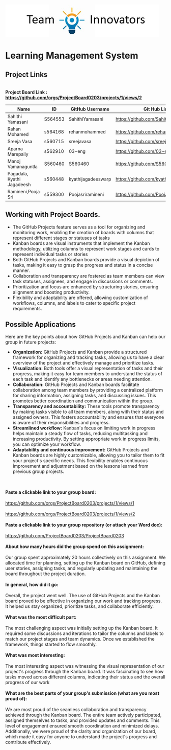 <img  alt="LMS" src="https://github.com/SahithiYamasani/ProjectBoard0203/blob/main/Capture.PNG" height="100"/>

# Learning Management System 

## Project Links

__<br>Project Board Link : https://github.com/orgs/ProjectBoard0203/projects/1/views/2</br>__

|Name|ID|GitHub Username|Git Hub Link|
|---|---|---|---|
|Sahithi Yamasani |S564553|SahithiYamasani|https://github.com/SahithiYamasani|
|Rahan Mohamed	| s564168 |	rehanmohammed	| https://github.com/rehanmohammed |
|Sreeja Vasa	|s560715	|sreejavasa|	https://github.com/sreejavasa |
|Aparna Marepally	|s562910|	03-eng|	https://github.com/03-eng |
|Manoj Vamanaguntla	|S560460	|S560460	|https://github.com/S560460 |
|Pagadala, Kyathi Jagadeesh	| s560448 |	kyathijagadeeswarp| https://github.com/kyathijagadeeswarp |
|Ramineni,Pooja Sri	|s559300	|Poojasriramineni| https://github.com/Poojasriramineni |

## Working with Project Boards.
* The GitHub Projects feature serves as a tool for organizing and monitoring work, enabling the creation of boards with columns that represent different stages or statuses of tasks
* Kanban boards are visual instruments that implement the Kanban methodology, utilizing columns to represent work stages and cards to represent individual tasks or stories
*	Both GitHub Projects and Kanban boards provide a visual depiction of tasks, making it easy to grasp the progress and status in a concise manner.
*	Collaboration and transparency are fostered as team members can view task statuses, assignees, and engage in discussions or comments.
*	Prioritization and focus are enhanced by structuring stories, ensuring alignment and boosting productivity.
*	Flexibility and adaptability are offered, allowing customization of workflows, columns, and labels to cater to specific project requirements.

## Possible Applications
Here are the key points about how GitHub Projects and Kanban can help our group in future projects:
* __Organization:__ GitHub Projects and Kanban provide a structured framework for organizing and tracking tasks, allowing us to have a clear overview of the project and effectively manage and prioritize tasks.
* __Visualization:__ Both tools offer a visual representation of tasks and their progress, making it easy for team members to understand the status of each task and identify any bottlenecks or areas needing attention.
* __Collaboration:__ GitHub Projects and Kanban boards facilitate collaboration among team members by providing a centralized platform for sharing information, assigning tasks, and discussing issues. This promotes better coordination and communication within the group.
* __Transparency and accountability:__ These tools promote transparency by making tasks visible to all team members, along with their status and assigned owners. This fosters accountability and ensures that everyone is aware of their responsibilities and progress.
* __Streamlined workflow:__ Kanban's focus on limiting work in progress helps maintain a steady flow of tasks, reducing multitasking and increasing productivity. By setting appropriate work in progress limits, you can optimize your workflow.
* __Adaptability and continuous improvement:__ GitHub Projects and Kanban boards are highly customizable, allowing you to tailor them to fit your project's specific needs. This flexibility enables continuous improvement and adjustment based on the lessons learned from previous group projects.
<br></br>

__<br>Paste a clickable link to your group board:</br>__
<br>https://github.com/orgs/ProjectBoard0203/projects/1/views/1</br>
<br>https://github.com/orgs/ProjectBoard0203/projects/1/views/2</br>
__<br>Paste a clickable link to your group repository (or attach your Word doc):</br>__
<br>https://github.com/ProjectBoard0203/ProjectBoard0203</br>
__<br>About how many hours did the group spend on this assignment:</br>__
<br>Our group spent approximately 20 hours collectively on this assignment. We allocated time for planning, setting up the Kanban board on GitHub, defining user stories, assigning tasks, and regularly updating and maintaining the board throughout the project duration.</br>
__<br>In general, how did it go:</br>__
<br>Overall, the project went well. The use of GitHub Projects and the Kanban board proved to be effective in organizing our work and tracking progress. It helped us stay organized, prioritize tasks, and collaborate efficiently.</br>
__<br>What was the most difficult part:</br>__
<br>The most challenging aspect was initially setting up the Kanban board. It required some discussions and iterations to tailor the columns and labels to match our project stages and team dynamics. Once we established the framework, things started to flow smoothly.</br>
__<br>What was most interesting:</br>__
<br>The most interesting aspect was witnessing the visual representation of our project's progress through the Kanban board. It was fascinating to see how tasks moved across different columns, indicating their status and the overall progress of our work</br>
__<br>What are the best parts of your group's submission (what are you most proud of):</br>__
<br>We are most proud of the seamless collaboration and transparency achieved through the Kanban board. The entire team actively participated, assigned themselves to tasks, and provided updates and comments. This level of engagement ensured smooth coordination and minimized delays. Additionally, we were proud of the clarity and organization of our board, which made it easy for anyone to understand the project's progress and contribute effectively.</br>



